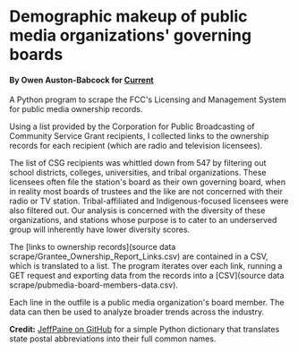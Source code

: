 # Demographic makeup of public media organizations' governing boards
#### By Owen Auston-Babcock for [Current](current.org)

A Python program to scrape the FCC's Licensing and Management System for public media ownership records.

Using a list provided by the Corporation for Public Broadcasting of Community Service Grant recipients, I collected links to the ownership records for each recipient (which are radio and television licensees).

The list of CSG recipients was whittled down from 547 by filtering out school districts, colleges, universities, and tribal organizations. These licensees often file the station's board as their own governing board, when in reality most boards of trustees and the like are not concerned with their radio or TV station. Tribal-affiliated and Indigenous-focused licensees were also filtered out. Our analysis is concerned with the diversity of these organizations, and stations whose purpose is to cater to an underserved group will inherently have lower diversity scores.

The [links to ownership records](source data scrape/Grantee_Ownership_Report_Links.csv) are contained in a CSV, which is translated to a list. The program iterates over each link, running a GET request and exporting data from the records into a [CSV](source data scrape/pubmedia-board-members-data.csv).

Each line in the outfile is a public media organization's board member. The data can then be used to analyze broader trends across the industry.

**Credit:**
[JeffPaine on GitHub](https://gist.github.com/JeffPaine/3083347) for a simple Python dictionary that translates state postal abbreviations into their full common names.
